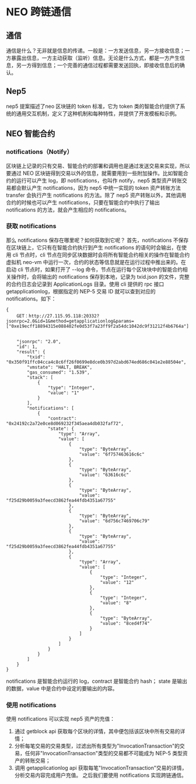 # NEO 跨链通信
## 通信
通信是什么？无非就是信息的传递。一般是：一方发送信息，另一方接收信息；一方暴露出信息，一方主动获取（监听）信息。无论是什么方式，都是一方产生信息，另一方得到信息；一个完善的通信过程都需要发送回执，即接收信息后的确认。
## Nep5
nep5 提案描述了neo 区块链的 token 标准，它为 token 类的智能合约提供了系统的通用交互机制，定义了这种机制和每种特性，并提供了开发模板和示例。
## NEO 智能合约


### notifications（Notify）
区块链上记录的只有交易、智能合约的部署和调用也是通过发送交易来实现，所以要通过 NEO 区块链得到交易以外的信息，就需要用到一些附加操作。比如智能合约的运行可以产生 log，即 notifications，也叫作 notify，nep5 类型资产转账交易都会默认产生 notifications，因为 nep5 中统一实现的 token 资产转账方法 transfer 会执行产生 notifications 的方法。除了 nep5 资产转账以外，其他调用合约的时候也可以产生 notifications，只要在智能合约中执行了输出 notifications 的方法，就会产生相应的 notifications。
### 获取 notifications
那么 notifications 保存在哪里呢？如何获取到它呢？
首先，notifications 不保存在区块链上，它只有在智能合约执行到产生 notifications 的语句时会输出，在使用 cli 节点时，cli 节点在同步区块数据时会将所有智能合约相关的操作在智能合约虚拟机 neo-vm 中运行一次，合约的状态等信息就是在运行过程中推出来的。在启动 cli 节点时，如果打开了 --log 命令，节点在运行每个区块块中的智能合约相关操作时，会将输出的 notifications 保存到本地，记录为 txid.json 的文件，完整的合约日志会记录到 ApplicationLogs 目录。使用 cli 提供的 rpc 接口 getapplicationlog，根据指定的 NEP-5 交易 ID 就可以查到对应的 notifications。如下：
```
{
    GET：http://27.115.95.118:20332?jsonrpc=2.0&id=1&method=getapplicationlog&params=["0xe19ecff18894315e088402fe0d53f7a23ff9f2a54dc1042dc9f31212f4b6764a"]


    "jsonrpc": "2.0",
    "id": 1,
    "result": {
        "txid": "0x350f91ffc04cca4c8c6ff26f0699e8dce0b397d2abd674ed686c041e2e88504e",
        "vmstate": "HALT, BREAK",
        "gas_consumed": "1.539",
        "stack": [
            {
                "type": "Integer",
                "value": "1"
            }
        ],
        "notifications": [
            {
                "contract": "0x24192c2a72e0ce8d069232f345aea4db032faf72",
                "state": {
                    "type": "Array",
                    "value": [
                        {
                            "type": "ByteArray",
                            "value": "6f757463616c6c"
                        },
                        {
                            "type": "ByteArray",
                            "value": "63616c6c"
                        },
                        {
                            "type": "ByteArray",
                            "value": "f25d29b0059a3feecd3862fea44fdb4351a67755"
                        },
                        {
                            "type": "ByteArray",
                            "value": "6d756c7469706c79"
                        },
                        {
                            "type": "ByteArray",
                            "value": "f25d29b0059a3feecd3862fea44fdb4351a67755"
                        },
                        {
                            "type": "Array",
                            "value": [
                                {
                                    "type": "Integer",
                                    "value": "12"
                                },
                                {
                                    "type": "Integer",
                                    "value": "8"
                                },
                                {
                                    "type": "ByteArray",
                                    "value": "8ced4f74"
                                }
                            ]
                        }
                    ]
                }
            }
        ]
    }
}
```
notifications 是智能合约运行的 log，contract 是智能合约 hash；
state 是输出的数据，value 中是合约中设定的要输出的内容。
### 使用 notifications
使用 notifications 可以实现 nep5 资产的充值：
1. 通过 getblock api 获取每个区块的详情，其中便包括该区块中所有交易的详情；
2. 分析每笔交易的交易类型，过滤出所有类型为"InvocationTransaction"的交易，任何非"InvocationTransaction"类型的交易都不可能成为 NEP-5 类型资产的转账交易；
3. 调用 getapplicationlog api 获取每笔"InvocationTransaction"交易的详情，分析交易内容完成用户充值。
之后我们要使用 notifications 实现跨链通信。

